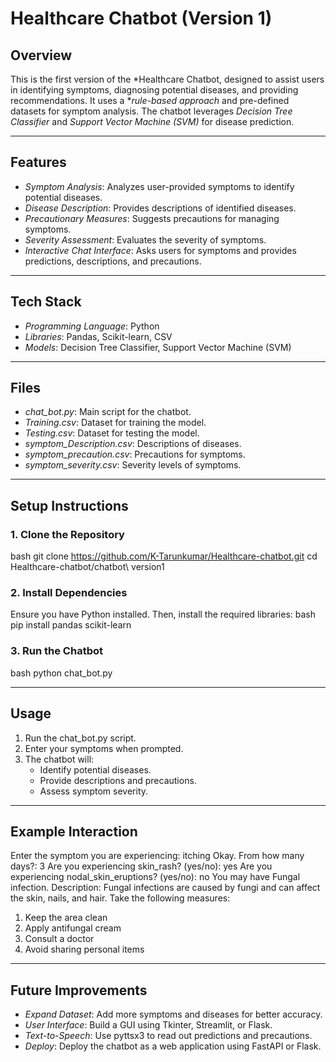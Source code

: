 # Healthcare Chatbot (Version 1)

## Overview
This is the first version of the *Healthcare Chatbot, designed to assist users in identifying symptoms, diagnosing potential diseases, and providing recommendations. It uses a **rule-based approach* and pre-defined datasets for symptom analysis. The chatbot leverages *Decision Tree Classifier* and *Support Vector Machine (SVM)* for disease prediction.

---

## Features
- *Symptom Analysis*: Analyzes user-provided symptoms to identify potential diseases.
- *Disease Description*: Provides descriptions of identified diseases.
- *Precautionary Measures*: Suggests precautions for managing symptoms.
- *Severity Assessment*: Evaluates the severity of symptoms.
- *Interactive Chat Interface*: Asks users for symptoms and provides predictions, descriptions, and precautions.

---

## Tech Stack
- *Programming Language*: Python
- *Libraries*: Pandas, Scikit-learn, CSV
- *Models*: Decision Tree Classifier, Support Vector Machine (SVM)

---

## Files
- *chat_bot.py*: Main script for the chatbot.
- *Training.csv*: Dataset for training the model.
- *Testing.csv*: Dataset for testing the model.
- *symptom_Description.csv*: Descriptions of diseases.
- *symptom_precaution.csv*: Precautions for symptoms.
- *symptom_severity.csv*: Severity levels of symptoms.

---

## Setup Instructions

### 1. Clone the Repository
bash
git clone https://github.com/K-Tarunkumar/Healthcare-chatbot.git
cd Healthcare-chatbot/chatbot\ version1


### 2. Install Dependencies
Ensure you have Python installed. Then, install the required libraries:
bash
pip install pandas scikit-learn


### 3. Run the Chatbot
bash
python chat_bot.py


---

## Usage
1. Run the chat_bot.py script.
2. Enter your symptoms when prompted.
3. The chatbot will:
   - Identify potential diseases.
   - Provide descriptions and precautions.
   - Assess symptom severity.

---

## Example Interaction

Enter the symptom you are experiencing: itching
Okay. From how many days?: 3
Are you experiencing skin_rash? (yes/no): yes
Are you experiencing nodal_skin_eruptions? (yes/no): no
You may have Fungal infection.
Description: Fungal infections are caused by fungi and can affect the skin, nails, and hair.
Take the following measures:
1) Keep the area clean
2) Apply antifungal cream
3) Consult a doctor
4) Avoid sharing personal items


---

## Future Improvements
- *Expand Dataset*: Add more symptoms and diseases for better accuracy.
- *User Interface*: Build a GUI using Tkinter, Streamlit, or Flask.
- *Text-to-Speech*: Use pyttsx3 to read out predictions and precautions.
- *Deploy*: Deploy the chatbot as a web application using FastAPI or Flask.

